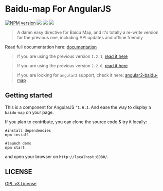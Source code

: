 Baidu-map For AngularJS
=======================
[![NPM version][npm-image]][npm-url]
![][david-url]
![][dt-url]
![][license-url]

> A damn easy directive for Baidu Map, and it's totally a re-write version for the previous one, including API updates and offline friendly

Read full documentation here: [documentation](http://leftstick.github.io/BaiduMapForAngularJS/)

>If you are using the previous version `1.2.1`, [read it here](https://github.com/leftstick/BaiduMapForAngularJS/tree/1.x)

>If you are using the previous version `2.2.0`, [read it here](https://github.com/leftstick/BaiduMapForAngularJS/tree/2.x)

>If you are looking for `angular2` support, check it here: [angular2-baidu-map](https://github.com/cheng-jie/angular2-baidu-map)

## Getting started

This is a component for AngularJS `^1.6.1`. And ease the way to display a `baidu-map` on your page.

If you plan to contribute, you can clone the source code & try it locally:

```shell
#install dependencies
npm install

#launch demo
npm start
```

and open your browser on `http://localhost:8080/`.


## LICENSE ##

[GPL v3 License](https://raw.githubusercontent.com/leftstick/BaiduMapForAngularJS/master/LICENSE)


[npm-url]: https://npmjs.org/package/angular-baidu-map
[npm-image]: https://img.shields.io/npm/v/angular-baidu-map.svg
[david-url]: https://david-dm.org/leftstick/BaiduMapForAngularJS.png
[dt-url]:https://img.shields.io/npm/dt/angular-baidu-map.svg
[license-url]:https://img.shields.io/npm/l/angular-baidu-map.svg
